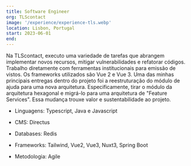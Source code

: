```yaml
---
title: Software Engineer
org: TLScontact
image: '/experience/experience-tls.webp'
location: Lisbon, Portugal
start: 2023-06-01
end:
---
```


Na TLScontact, executo uma variedade de tarefas que abrangem implementar novos recursos, mitigar vulnerabilidades e refatorar códigos. Trabalho diretamente com ferramentas institucionais para emissão de vistos. Os frameworks utilizados são Vue 2 e Vue 3.
Uma das minhas principais entregas dentro do projeto foi a reestruturação do módulo de ajuda para uma nova arquitetura. Especificamente, tirar o módulo da arquitetura hexagonal e migrá-lo para uma arquitetura de "Feature Services". Essa mudança trouxe valor e sustentabilidade ao projeto.

- Linguagens: Typescript, Java e Javascript

- CMS: Directus

- Databases: Redis

- Frameworks: Tailwind, Vue2, Vue3, Nuxt3, Spring Boot

- Metodologia: Agile
